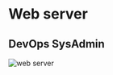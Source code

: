 <h1>Web server</h1>
<h2>DevOps SysAdmin</h2>

![web server](https://github.com/anthonyosigbe/alx-system_engineering-devops/assets/45193993/3096640e-8f23-4efc-8f4b-a6f6f233347f)
